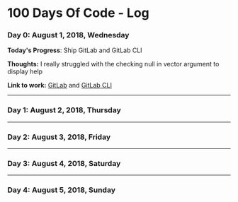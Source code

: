 # 100 Days Of Code - Log

### Day 0: August 1, 2018, Wednesday

**Today's Progress**: Ship GitLab and GitLab CLI

**Thoughts:** I really struggled with the checking null in vector argument to display help

**Link to work:** [GitLab](https://gitlab.com/yoginth/gitlab) and [GitLab CLI](https://gitlab.com/yoginth/gitlabcli)

---

### Day 1: August 2, 2018, Thursday

---

### Day 2: August 3, 2018, Friday

---

### Day 3: August 4, 2018, Saturday

---

### Day 4: August 5, 2018, Sunday